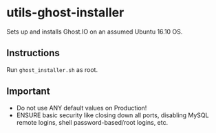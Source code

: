 # utils-ghost-installer
Sets up and installs Ghost.IO on an assumed Ubuntu 16.10 OS.

## Instructions
Run `ghost_installer.sh` as root.

## Important
* Do not use ANY default values on Production!
* ENSURE basic security like closing down all ports, disabling MySQL remote logins, shell password-based/root logins, etc.
